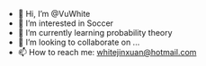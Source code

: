 - 👋 Hi, I’m @VuWhite
- 👀 I’m interested in Soccer
- 🌱 I’m currently learning probability theory
- 💞️ I’m looking to collaborate on ...
- 📫 How to reach me: whitejinxuan@hotmail.com

<!---
VuWhite/VuWhite is a ✨ special ✨ repository because its `README.md` (this file) appears on your GitHub profile.
You can click the Preview link to take a look at your changes.
--->
